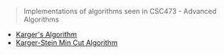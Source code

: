 


> Implementations of algorithms seen in CSC473 - Advanced Algorithms


+ [Karger's Algorithm](https://en.wikipedia.org/wiki/Karger%27s_algorithm)
+ [Karger-Stein Min Cut Algorithm](https://en.wikipedia.org/wiki/Karger%27s_algorithm)